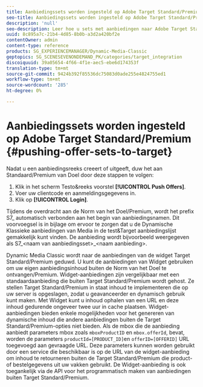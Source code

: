 ```yaml
---
title: Aanbiedingssets worden ingesteld op Adobe Target Standard/Premium
seo-title: Aanbiedingssets worden ingesteld op Adobe Target Standard/Premium
description: 'null'
seo-description: Leer hoe u sets met aanbiedingen naar Adobe Target Standard/Premium kunt verzenden.
uuid: 8c895a7c-21b4-4d85-8b0b-a3d2a420bf2e
contentOwner: admin
content-type: reference
products: SG_EXPERIENCEMANAGER/Dynamic-Media-Classic
geptopics: SG_SCENESEVENONDEMAND_PK/categories/target_integration
discoiquuid: 39a05654-4f66-4f1e-aec5-ebe6d174353f
translation-type: tm+mt
source-git-commit: 9424b392f85536dc75083d0ade255e4824755ed1
workflow-type: tm+mt
source-wordcount: '285'
ht-degree: 0%

---
```



# Aanbiedingssets worden ingesteld op Adobe Target Standard/Premium {#pushing-offer-sets-to-target}

Nadat u een aanbiedingsreeks creeert of uitgeeft, duw het aan Standaard/Premium van Doel door deze stappen te volgen:

1. Klik in het scherm Testo&amp;reeks voorstel **[!UICONTROL Push Offers]**.
1. Voer uw clientcode en aanmeldingsgegevens in.
1. Klik op **[!UICONTROL Login]**.

Tijdens de overdracht aan de Norm van het Doel/Premium, wordt het prefix S7_ automatisch verbonden aan het begin van aanbiedingsnamen. Dit voorvoegsel is in bijlage om ervoor te zorgen dat u de Dynamische Klassieke aanbiedingen van Media in de test&amp;Target aanbiedingslijst gemakkelijk kunt vinden. De aanbieding wordt bijvoorbeeld weergegeven als S7_&lt;naam van aanbiedingsset>_&lt;naam aanbieding>.

Dynamic Media Classic wordt naar de aanbiedingen van de widget Target Standard/Premium geduwd. U kunt de aanbiedingen van Widget gebruiken om uw eigen aanbiedingsinhoud buiten de Norm van het Doel te ontvangen/Premium. Widget-aanbiedingen zijn vergelijkbaar met een standaardaanbieding die buiten Target Standard/Premium wordt gehost. Ze stellen Target Standard/Premium in staat inhoud te implementeren die op uw server is opgeslagen, zodat u geavanceerder en dynamisch gebruik kunt maken. Met Widget kunt u inhoud ophalen van een URL en deze inhoud gedurende ongeveer twee uur in cache plaatsen. Widget-aanbiedingen bieden enkele mogelijkheden voor het genereren van dynamische inhoud die andere aanbiedingen buiten de Target Standard/Premium-opties niet bieden. Als de mbox die de aanbieding aanbiedt parameters mbox zoals `mboxProductID` en `mbox.offerId`, bevat, worden de parameters `productId=[PRODUCT_ID]`en `offerID=[OFFERID]` URL toegevoegd aan gevraagde URL. Deze parameters kunnen worden gebruikt door een service die beschikbaar is op de URL van de widget-aanbieding om inhoud te retourneren buiten de Target Standard/Premium die product- of bestelgegevens uit uw vakken gebruikt. De Widget-aanbieding is ook toegankelijk via de API voor het programmatisch maken van aanbiedingen buiten Target Standard/Premium.
